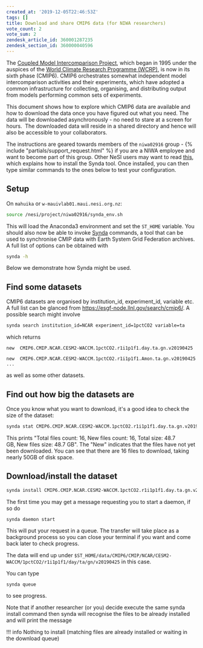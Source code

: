 ```yaml
---
created_at: '2019-12-05T22:46:53Z'
tags: []
title: Download and share CMIP6 data (for NIWA researchers)
vote_count: 2
vote_sum: 2
zendesk_article_id: 360001287235
zendesk_section_id: 360000040596
---
```


The [Coupled Model Intercomparison
Project](https://www.wcrp-climate.org/wgcm-cmip), which began in 1995
under the auspices of the [World Climate Research Programme
(WCRP)](https://www.wcrp-climate.org/about-wcrp/wcrp-overview), is now
in its sixth phase (CMIP6). CMIP6 orchestrates somewhat independent
model intercomparison activities and their experiments, which have
adopted a common infrastructure for collecting, organising, and
distributing output from models performing common sets of experiments.

This document shows how to explore which CMIP6 data are available and
how to download the data once you have figured out what you need. The
data will be downloaded asynchronously - no need to stare at a screen
for hours.  The downloaded data will reside in a shared directory and
hence will also be accessible to your collaborators.

The instructions are geared towards members of the `niwa02916` group -
{% include "partials/support_request.html" %} if you are a NIWA employee and
want to become part of this group. Other NeSI users may want to
read [this](../../Scientific_Computing_old/Supported_Applications/Synda.md),
which explains how to install the Synda tool. Once installed, you can
then type similar commands to the ones below to test your configuration.

## Setup

On `mahuika` or `w-mauivlab01.maui.nesi.org.nz`:

```sh
source /nesi/project/niwa02916/synda_env.sh
```

This will load the Anaconda3 environment and set the `ST_HOME` variable.
You should also now be able to invoke
[Synda](../../Scientific_Computing_old/Supported_Applications/Synda.md)
commands, a tool that can be used to synchronise CMIP data with Earth
System Grid Federation archives. A full list of options can be obtained
with

```sh
synda -h
```

Below we demonstrate how Synda might be used.

## Find some datasets

CMIP6 datasets are organised by institution_id, experiment_id,
variable etc. A full list can be glanced
from <https://esgf-node.llnl.gov/search/cmip6/>. A possible search might
involve

``` sh
synda search institution_id=NCAR experiment_id=1pctCO2 variable=ta
```

which returns

```out
new  CMIP6.CMIP.NCAR.CESM2-WACCM.1pctCO2.r1i1p1f1.day.ta.gn.v20190425

new  CMIP6.CMIP.NCAR.CESM2-WACCM.1pctCO2.r1i1p1f1.Amon.ta.gn.v20190425
...
```

as well as some other datasets.

## Find out how big the datasets are

Once you know what you want to download, it's a good idea to check the
size of the dataset:

``` sh
synda stat CMIP6.CMIP.NCAR.CESM2-WACCM.1pctCO2.r1i1p1f1.day.ta.gn.v20190425
```

This prints "Total files count: 16, New files count: 16, Total size:
48.7 GB, New files size: 48.7 GB". The "New" indicates that the files
have not yet been downloaded. You can see that there are 16 files to
download, taking nearly 50GB of disk space.

## Download/install the dataset

``` sh
synda install CMIP6.CMIP.NCAR.CESM2-WACCM.1pctCO2.r1i1p1f1.day.ta.gn.v20190425
```

The first time you may get a message requesting you to start a daemon,
if so do

``` sl
synda daemon start
```

This will put your request in a queue. The transfer will take place as a
background process so you can close your terminal if you want and come
back later to check progress.

The data will end up
under `$ST_HOME/data/CMIP6/CMIP/NCAR/CESM2-WACCM/1pctCO2/r1i1p1f1/day/ta/gn/v20190425`
in this case.

You can type

``` sh
synda queue
```

to see progress.

Note that if another researcher (or you) decide execute the same synda
install command then synda will recognise the files to be already
installed and will print the message

!!! info
    Nothing to install (matching files are already installed or
    waiting in the download queue)
